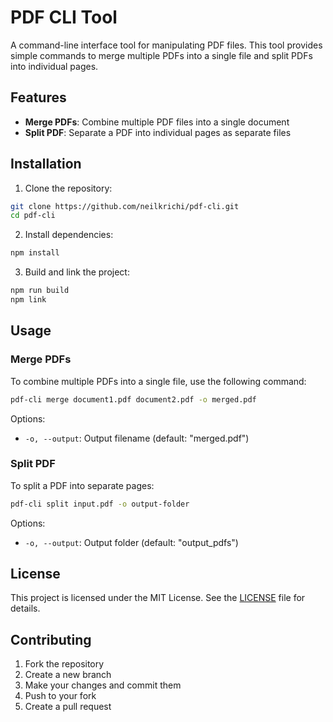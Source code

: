 # PDF CLI Tool

A command-line interface tool for manipulating PDF files. This tool provides simple commands to merge multiple PDFs into a single file and split PDFs into individual pages.

## Features

- **Merge PDFs**: Combine multiple PDF files into a single document
- **Split PDF**: Separate a PDF into individual pages as separate files

## Installation

1. Clone the repository:

```bash
git clone https://github.com/neilkrichi/pdf-cli.git
cd pdf-cli
```

2. Install dependencies:

```bash
npm install
```

3. Build and link the project:

```bash
npm run build
npm link
```

## Usage

### Merge PDFs

To combine multiple PDFs into a single file, use the following command:

```bash
pdf-cli merge document1.pdf document2.pdf -o merged.pdf
```

Options:
- `-o, --output`: Output filename (default: "merged.pdf")

### Split PDF

To split a PDF into separate pages:

```bash
pdf-cli split input.pdf -o output-folder
```

Options:
- `-o, --output`: Output folder (default: "output_pdfs")

## License

This project is licensed under the MIT License. See the [LICENSE](LICENSE) file for details.

## Contributing

1. Fork the repository
2. Create a new branch
3. Make your changes and commit them
4. Push to your fork
5. Create a pull request

